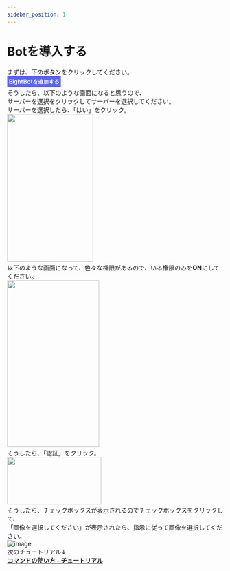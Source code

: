 ```yaml
---
sidebar_position: 1
---
```


# Botを導入する

まずは、下のボタンをクリックしてください。<br/>
<a href="https://discord.com/api/oauth2/authorize?client_id=979877840382197790&permissions=1644971949559&scope=bot%20applications.commands"><img src="./img/start/invite.png" width="125" height="25" alt="Botを導入する"></a><br/>
そうしたら、以下のような画面になると思うので、<br/>サーバーを選択をクリックしてサーバーを選択してください。<br/>サーバーを選択したら、「はい」をクリック。<br/>
<img src="https://user-images.githubusercontent.com/78240988/183601430-0733f4df-7756-4d45-9938-689ba67cacd7.png" width="200" height="344"><br/>
以下のような画面になって、色々な権限があるので、いる権限のみを**ON**にしてください。<br/>
<img src="https://user-images.githubusercontent.com/78240988/183603178-df0597b1-8fd2-44bd-9b4a-5d40a009b1df.png" width="214" height="388"><br/>
そうしたら、「認証」をクリック。<br/>
<img src="https://user-images.githubusercontent.com/78240988/183604025-ce527671-0416-4e2b-86d3-8db85e2f7824.png" width="219" height="110"><br/>
そうしたら、チェックボックスが表示されるのでチェックボックスをクリックして、<br/>「画像を選択してください」が表示されたら、指示に従って画像を選択してください。<br/>
![image](https://user-images.githubusercontent.com/78240988/183604762-6eca9d3e-8f35-48a8-a089-9b435679b84a.png)<br/>
次のチュートリアル↓<br/>
[**コマンドの使い方 - チュートリアル**](command.md)<br/>
